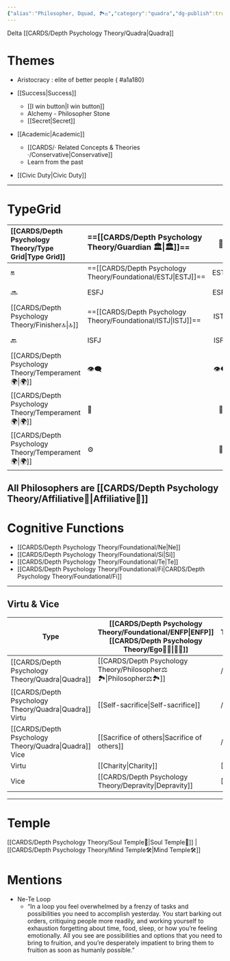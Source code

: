 ```yaml
---
{"alias":"Philosopher, Dquad, 🏞️⚖️","category":"quadra","dg-publish":true,"permalink":"/cards/depth-psychology-theory/philosopher/","dgPassFrontmatter":true,"noteIcon":"1","created":"2023-01-04T21:55:30.184+01:00","updated":"2023-05-28T16:41:57.833+02:00"}
---
```


Delta [[CARDS/Depth Psychology Theory/Quadra\|Quadra]] 

# Themes
- Aristocracy : elite of better people 
{ #a1a180}

- [[Success\|Success]]
	- [[I win button\|I win button]] 
	- Alchemy - Philosopher Stone 
	- [[Secret\|Secret]]
- [[Academic\|Academic]]
	- [[CARDS/· Related Concepts & Theories ·/Conservative\|Conservative]] 
	- Learn from the past 
- [[Civic Duty\|Civic Duty]]

---
# TypeGrid
| [[CARDS/Depth Psychology Theory/Type Grid\|Type Grid]]| <font size="4"> ==[[CARDS/Depth Psychology Theory/Guardian 🏛️\|🏛️]]==</font>   |  <font size="4"> 🧰</font>   | <font size="4"> 🔮</font> | <font size="4"> ==[[CARDS/Depth Psychology Theory/Idealist🦄\|🦄]]==</font>    | [[CARDS/Depth Psychology Theory/Interaction Style💬\|💬]]                      |   [[CARDS/Depth Psychology Theory/Interaction Style💬\|💬]]                           |   [[CARDS/Depth Psychology Theory/Interaction Style💬\|💬]]                    |
|:-------------------- |:--------------------- |:---------------------:|:------------------------- |:--------------------- |:--------------------- |:-------------------------- |:--------------------- |
| 🔛  | ==[[CARDS/Depth Psychology Theory/Foundational/ESTJ\|ESTJ]]==       |    ESTP       | ENTJ|ENFJ| ➡️      | 👋       | 🏆     |
| 🔜    |ESFJ    |ESFP     | ENTP          | ==[[CARDS/Depth Psychology Theory/Foundational/ENFP\|ENFP]]==           |↪️ | 👋       | 🏃‍♂️ |
| [[CARDS/Depth Psychology Theory/Finisher🔝\|🔝]]   | ==[[CARDS/Depth Psychology Theory/Foundational/ISTJ\|ISTJ]]==             |   ISTP   | INTJ          | INFJ           |➡️    |  🧘‍♂️ | 🏃 |
| 🔙 |ISFJ       |  ISFP  | INTP        | ==[[CARDS/Depth Psychology Theory/Foundational/INFP\|INFP]]==          | ↪️ |  🧘‍♂️  | 🏆     |
|  [[CARDS/Depth Psychology Theory/Temperament🌍\|🌍]]                     | 👁️‍🗨️ | 👁️‍🗨️ | 🧲        | 🧲    |                       |                            |                       |
|  [[CARDS/Depth Psychology Theory/Temperament🌍\|🌍]]                     | 🐜 |  🦊  | 🦊     | 🐜                       |                            |                       |
|  [[CARDS/Depth Psychology Theory/Temperament🌍\|🌍]]                     | ⚙️  |  👀   |⚙️      |👀  |                       |                            |                      |

All Philosophers are [[CARDS/Depth Psychology Theory/Affiliative🐜\|Affiliative🐜]]
----
# Cognitive Functions
- [[CARDS/Depth Psychology Theory/Foundational/Ne\|Ne]]
- [[CARDS/Depth Psychology Theory/Foundational/Si\|Si]]
- [[CARDS/Depth Psychology Theory/Foundational/Te\|Te]]
- [[CARDS/Depth Psychology Theory/Foundational/Fi\|CARDS/Depth Psychology Theory/Foundational/Fi]]
---
## Virtu & Vice

| Type             |[[CARDS/Depth Psychology Theory/Foundational/ENFP\|ENFP]]  [[CARDS/Depth Psychology Theory/Ego🙋‍♂️\|🙋‍♂️]] |[[CARDS/Depth Psychology Theory/Foundational/ISTJ\|ISTJ]]  [[CARDS/Depth Psychology Theory/Sub🤸\|🤸]] |
| ---------------- | ------------------------ | ------------------------------- |
| [[CARDS/Depth Psychology Theory/Quadra\|Quadra]]       | [[CARDS/Depth Psychology Theory/Philosopher⚖️🏞️\|Philosopher⚖️🏞️]]          | //                              |
| [[CARDS/Depth Psychology Theory/Quadra\|Quadra]] Virtu | [[Self-sacrifice\|Self-sacrifice]]       | //                              |
| [[CARDS/Depth Psychology Theory/Quadra\|Quadra]] Vice  | [[Sacrifice of others\|Sacrifice of others]]  | //                              |
| Virtu            | [[Charity\|Charity]]  |    [[Objectivity\|Objectivity]]   |
| Vice             | [[CARDS/Depth Psychology Theory/Depravity\|Depravity]]  |   [[Triviality\|Triviality]]  |

---
# Temple 
[[CARDS/Depth Psychology Theory/Soul Temple👤\|Soul Temple👤]] | [[CARDS/Depth Psychology Theory/Mind Temple🛠️\|Mind Temple🛠️]] 

# Mentions 
- Ne-Te Loop 
	- “In a loop you feel overwhelmed by a frenzy of tasks and possibilities you need to accomplish yesterday. You start barking out orders, critiquing people more readily, and working yourself to exhaustion forgetting about time, food, sleep, or how you’re feeling emotionally. All you see are possibilities and options that you need to bring to fruition, and you’re desperately impatient to bring them to fruition as soon as humanly possible.”